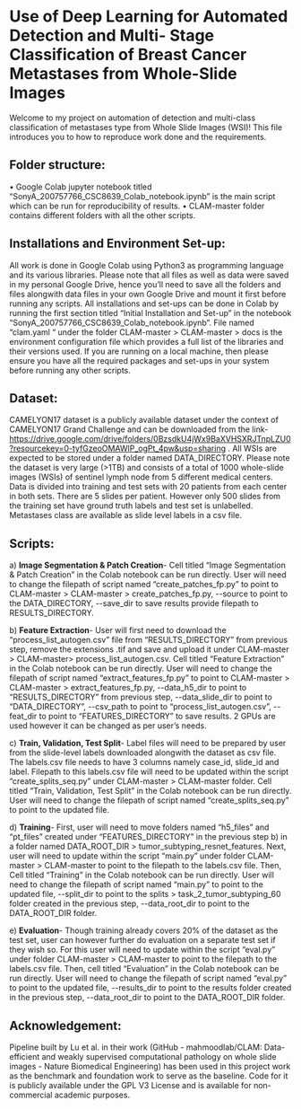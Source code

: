 # **Use of Deep Learning for Automated Detection and Multi- Stage Classification of Breast Cancer Metastases from Whole-Slide Images**

Welcome to my project on automation of detection and multi-class classification of metastases type from Whole Slide Images (WSI)! This file introduces you to how to reproduce work done and the requirements.
## **Folder structure:**
•	Google Colab jupyter notebook titled “SonyA_200757766_CSC8639_Colab_notebook.ipynb” is the main script which can be run for reproducibility of results.
•	CLAM-master folder contains different folders with all the other scripts.

## **Installations and Environment Set-up:**
All work is done in Google Colab using Python3 as programming language and its various libraries. Please note that all files as well as data were saved in my personal Google Drive, hence you’ll need to save all the folders and files alongwith data files in your own Google Drive and mount it first before running any scripts.
All installations and set-ups can be done in Colab by running the first section titled “Initial Installation and Set-up” in the notebook “SonyA_200757766_CSC8639_Colab_notebook.ipynb”.
File named “clam.yaml “ under the folder CLAM-master > CLAM-master > docs is the environment configuration file which provides a full list of the libraries and their versions used. If you are running on a local machine, then please ensure you have all the required packages and set-ups in your system before running any other scripts.

## **Dataset:**
CAMELYON17 dataset is a publicly available dataset under the context of CAMELYON17 Grand Challenge and can be downloaded from the link- https://drive.google.com/drive/folders/0BzsdkU4jWx9BaXVHSXRJTnpLZU0?resourcekey=0-tyfGzeoOMAWlP_ogPt_4pw&usp=sharing . All WSIs are expected to be stored under a folder named DATA_DIRECTORY.
Please note the dataset is very large (>1TB) and consists of a total of 1000 whole-slide images (WSIs) of sentinel lymph node from 5 different medical centers. Data is divided into training and test sets with 20 patients from each center in both sets. There are 5 slides per patient.  However only 500 slides from the training set have ground truth labels and test set is unlabelled. Metastases class are available as slide level labels in a csv file.

## **Scripts:**
a)	**Image Segmentation & Patch Creation**- Cell titled “Image Segmentation & Patch Creation” in the Colab notebook can be run directly. User will need to change the filepath of script named “create_patches_fp.py” to point to CLAM-master > CLAM-master > create_patches_fp.py,  --source to point to the DATA_DIRECTORY, --save_dir to save results provide filepath to RESULTS_DIRECTORY.

b)	**Feature Extraction**- User will first need to download the “process_list_autogen.csv” file from “RESULTS_DIRECTORY” from previous step, remove the extensions .tif and save and upload it under CLAM-master > CLAM-master> process_list_autogen.csv.
Cell titled “Feature Extraction” in the Colab notebook can be run directly. User will need to change the filepath of script named “extract_features_fp.py” to point to CLAM-master > CLAM-master >  extract_features_fp.py, --data_h5_dir to point to “RESULTS_DIRECTORY” from previous step, --data_slide_dir to point to “DATA_DIRECTORY”, --csv_path to point to “process_list_autogen.csv”, --feat_dir to point to “FEATURES_DIRECTORY” to save results.
2 GPUs are used however it can be changed as per user’s needs.

c)	**Train, Validation, Test Split**- Label files will need to be prepared by user from the slide-level labels downloaded alongwith the dataset as csv file. The labels.csv file needs to have 3 columns namely case_id, slide_id and label. Filepath to this labels.csv file will need to be updated within the script “create_splits_seq.py” under CLAM-master > CLAM-master folder.
Cell titled “Train, Validation, Test Split” in the Colab notebook can be run directly. User will need to change the filepath of script named “create_splits_seq.py” to point to the updated file.

d)	**Training**- First, user will need to move folders named “h5_files” and “pt_files” created under “FEATURES_DIRECTORY” in the previous step b) in a folder named DATA_ROOT_DIR > tumor_subtyping_resnet_features.
Next, user will need to update within the script “main.py” under folder CLAM-master > CLAM-master to point to the filepath to the labels.csv file.
Then, Cell titled “Training” in the Colab notebook can be run directly. User will need to change the filepath of script named “main.py” to point to the updated file, --split_dir to point to the splits > task_2_tumor_subtyping_60 folder created in the previous step, --data_root_dir to point to the DATA_ROOT_DIR folder.

e)	**Evaluation**- Though training already covers 20% of the dataset as the test set, user can however further do evaluation on a separate test set if they wish so. For this user will need to update within the script “eval.py” under folder CLAM-master > CLAM-master to point to the filepath to the labels.csv file. Then, cell titled “Evaluation” in the Colab notebook can be run directly. User will need to change the filepath of script named “eval.py” to point to the updated file, --results_dir to point to the results folder created in the previous step, --data_root_dir to point to the DATA_ROOT_DIR folder.

## **Acknowledgement:**
Pipeline built by Lu et al. in their work (GitHub - mahmoodlab/CLAM: Data-efficient and weakly supervised computational pathology on whole slide images - Nature Biomedical Engineering) has been used in this project work as the benchmark and foundation work to serve as the baseline. Code for it is publicly available under the GPL V3 License and is available for non-commercial academic purposes.
